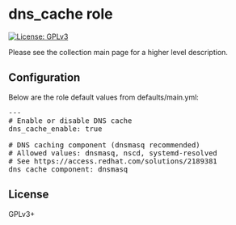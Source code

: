 # dns_cache role

[![License: GPLv3](https://img.shields.io/badge/license-GPLv3-brightgreen.svg)](https://www.gnu.org/licenses/gpl-3.0)

Please see the collection main page for a higher level description.

## Configuration

Below are the role default values from defaults/main.yml:

<pre>
---
# Enable or disable DNS cache
dns_cache_enable: true

# DNS caching component (dnsmasq recommended)
# Allowed values: dnsmasq, nscd, systemd-resolved
# See https://access.redhat.com/solutions/2189381
dns_cache_component: dnsmasq
</pre>

## License

GPLv3+
